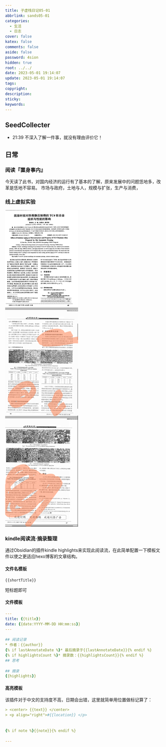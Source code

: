 ```yaml
---
title: 子虚栈日记05-01
abbrlink: sands05-01
categories:
  - 生活
  - 日志
cover: false
katex: false
comments: false
aside: false
password: 4sion
hidden: true
root: ../../
date: 2023-05-01 19:14:07
update: 2023-05-01 19:14:07
tags:
copyright:
description:
sticky:
keywords:
---
```


## SeedCollecter
- 21:39 不深入了解一件事，就没有理由评价它！


## 日常
### 阅读『置身事内』
今天读了此书，对国内经济的运行有了基本的了解，原来发展中的问题恁地多，改革是恁地不容易。
市场与政府，土地与人，规模与扩张，生产与消费，


### 线上虚拟实验
![](../../../images/20230304/Screenshot_2023-05-01-19-13-18-949_com.cqvip.zlfassist-edit.jpg)

### kindle阅读流·摘录整理
通过Obsidian的插件kindle highlights来实现此阅读流，在此简单配置一下模板文件以使之更适应hexo博客的文章结构。

#### 文件名模板
```
{{shortTitle}}
```
短标题即可
 
#### 文件模板
``` yml
---
title: {{title}}
date: {{date:YYYY-MM-DD HH:mm:ss}}
---

## 阅读记录
* 作者：{{author}}
{% if lastAnnotateDate %}* 最后摘录于{{lastAnnotateDate}}{% endif %}
{% if highlightsCount %}* 摘录数：{{highlightsCount}}{% endif %}
## 思考

## 摘录
{{highlights}}

```

#### 高亮模板
该插件对于中文的支持度不高，日期会出错，这里就简单用位置做标记算了：
```yaml
> <center> {{text}} </center>
> <p align="right">#{{location}} </p>


{% if note %}{{note}}{% endif %}

---

```


